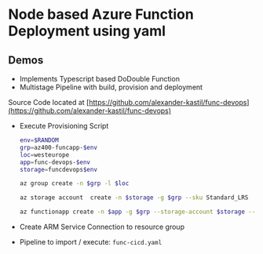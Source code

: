 # Node based Azure Function Deployment using yaml

## Demos

- Implements Typescript based DoDouble Function
- Multistage Pipeline with build, provision and deployment

Source Code located at [https://github.com/alexander-kastil/func-devops](https://github.com/alexander-kastil/func-devops)

- Execute Provisioning Script

    ```bash
    env=$RANDOM
    grp=az400-funcapp-$env
    loc=westeurope
    app=func-devops-$env
    storage=funcdevops$env

    az group create -n $grp -l $loc

    az storage account  create -n $storage -g $grp --sku Standard_LRS

    az functionapp create -n $app -g $grp --storage-account $storage --consumption-plan-location $loc --runtime node --runtime-version 14 --functions-version 4
    ```

- Create ARM Service Connection to resource group

- Pipeline to import / execute: `func-cicd.yaml`
